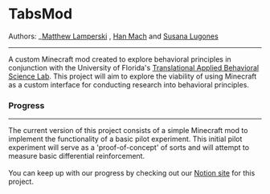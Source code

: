 # TabsMod
Authors: _[Matthew Lamperski](mailto:matthewlamperski@ufl.edu) , [Han Mach](mailto:hmach@ufl.edu) and [Susana Lugones](mailto:susanalugones@ufl.edu)
___
A custom Minecraft mod created to explore behavioral principles in conjunction with the University of Florida's [Translational Applied Behavioral Science Lab](https://www.tabs-labs.com/).
This project will aim to explore the viability of using Minecraft as a custom interface for conducting research into behavioral principles.

### Progress
___
The current version of this project consists of a simple Minecraft mod to implement the functionality of a basic pilot experiment.
This initial pilot experiment will serve as a 'proof-of-concept' of sorts and will attempt to measure basic differential reinforcement.
\
\
You can keep up with our progress by checking out our [Notion site](https://matthewlamperski.notion.site/3D-Minecraft-Interface-025bf61256954e4ea29ad1157b966163?pvs=4) for this project.
